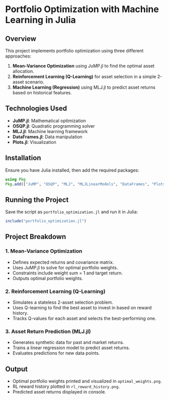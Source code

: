 # Portfolio Optimization with Machine Learning in Julia

## Overview
This project implements portfolio optimization using three different approaches:
1. **Mean-Variance Optimization** using JuMP.jl to find the optimal asset allocation.
2. **Reinforcement Learning (Q-Learning)** for asset selection in a simple 2-asset scenario.
3. **Machine Learning (Regression)** using MLJ.jl to predict asset returns based on historical features.

## Technologies Used
- **JuMP.jl**: Mathematical optimization
- **OSQP.jl**: Quadratic programming solver
- **MLJ.jl**: Machine learning framework
- **DataFrames.jl**: Data manipulation
- **Plots.jl**: Visualization

## Installation
Ensure you have Julia installed, then add the required packages:
```julia
using Pkg
Pkg.add(["JuMP", "OSQP", "MLJ", "MLJLinearModels", "DataFrames", "Plots"])
```

## Running the Project
Save the script as `portfolio_optimization.jl` and run it in Julia:
```julia
include("portfolio_optimization.jl")
```

## Project Breakdown
### 1. Mean-Variance Optimization
- Defines expected returns and covariance matrix.
- Uses JuMP.jl to solve for optimal portfolio weights.
- Constraints include weight sum = 1 and target return.
- Outputs optimal portfolio weights.

### 2. Reinforcement Learning (Q-Learning)
- Simulates a stateless 2-asset selection problem.
- Uses Q-learning to find the best asset to invest in based on reward history.
- Tracks Q-values for each asset and selects the best-performing one.

### 3. Asset Return Prediction (MLJ.jl)
- Generates synthetic data for past and market returns.
- Trains a linear regression model to predict asset returns.
- Evaluates predictions for new data points.

## Output
- Optimal portfolio weights printed and visualized in `optimal_weights.png`.
- RL reward history plotted in `rl_reward_history.png`.
- Predicted asset returns displayed in console.
